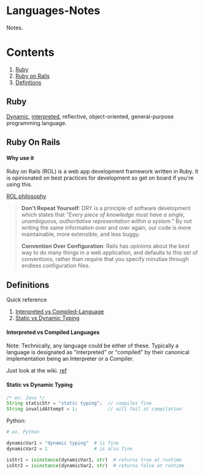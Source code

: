 # Languages-Notes

Notes.

# Contents

1. [Ruby](#ruby)
1. [Ruby on Rails](#ruby-on-rails)
1. [Defintions](#definitions)

## Ruby

[Dynamic](#Static-vs-Dynamic-Typing), [interpreted](#Interpreted-vs-Compiled-Language), reflective, object-oriented, general-purpose programming language.


## Ruby On Rails

#### Why use it

Ruby on Rails (ROL) is a web app development framework written in Ruby. It is opinionated on best practices for development so get on board if you're using this.

[ROL philosophy](https://guides.rubyonrails.org/getting_started.html)

> **Don't Repeat Yourself**: DRY is a principle of software development which states that
> *"Every piece of knowledge must have a single, unambiguous, authoritative representation within a system."* 
> By not writing the same information over and over again, our code is more maintainable, more extensible, and less buggy.
>
> **Convention Over Configuration**: Rails has opinions about the best way to do many things in a web application, and defaults 
> to this set of conventions, rather than require that you specify minutiae through endless configuration files.

## Definitions

Quick reference

1. [Interpreted vs Compiled-Language](Interpreted-vs-Compiled-Language)
1. [Static vs Dynamic Typing](Static-vs-Dynamic-Typing)

#### Interpreted vs Compiled Languages

Note: Technically, any language could be either of these. Typically a language is designated as "interpreted" or "compiled" by their canonical implementation being an Interpreter or a Compiler.

Just look at the wiki. [ref](https://en.wikipedia.org/wiki/Interpreter_(computing)#Compilers_versus_interpreters)

#### Static vs Dynamic Typing

```java
/* ex. Java */
String staticStr = "static typing";  // compiles fine
String invalidAttempt = 1;           // will fail at compilation
```

Python:
```python
# ex. Python

dynamicVar1 = "dynamic typing"  # is fine
dynamicVar2 = 1                 # is also fine

isStr1 = isinstance(dynamicVar1, str)  # returns true at runtime
isStr2 = isinstance(dynamicVar2, str)  # returns false at runtime
```
